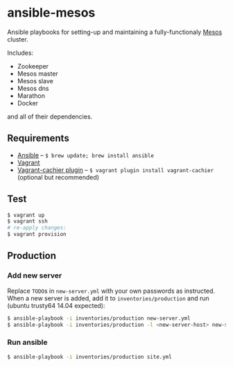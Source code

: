 # ansible-mesos

Ansible playbooks for setting-up and maintaining a fully-functionaly [Mesos](http://mesos.apache.org/) cluster.

Includes:

* Zookeeper
* Mesos master
* Mesos slave
* Mesos dns
* Marathon
* Docker

and all of their dependencies.

## Requirements

* [Ansible](http://www.ansible.com/) – `$ brew update; brew install ansible`
* [Vagrant](https://www.vagrantup.com/)
* [Vagrant-cachier plugin](https://github.com/fgrehm/vagrant-cachier) – `$ vagrant plugin install vagrant-cachier` (optional but recommended)

## Test

```bash
$ vagrant up
$ vagrant ssh
# re-apply changes:
$ vagrant provision
```

## Production

### Add new server

Replace `TODO`s in `new-server.yml` with your own passwords as instructed. When a new server is added, add it to `inventories/production` and run (ubuntu trusty64 14.04 expected):

```bash
$ ansible-playbook -i inventories/production new-server.yml                       # configure all servers
$ ansible-playbook -i inventories/production -l <new-server-host> new-server.yml  # configure single server
```

### Run ansible

```bash
$ ansible-playbook -i inventories/production site.yml
```
